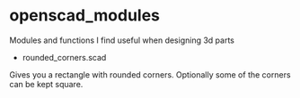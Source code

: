 # openscad_modules
Modules and functions I find useful when designing 3d parts

* rounded_corners.scad

Gives you a rectangle with rounded corners. Optionally some of the corners can be kept square.
